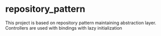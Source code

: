 # repository_pattern

This project is based on repository pattern maintaining abstraction layer.
Controllers are used with bindings with lazy initialization

